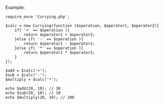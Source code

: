 Example:

    require_once 'Currying.php';

    $calc = new Currying(function ($operation, $operator1, $operator2){
        if( '+' == $operation ){
            return $operator1 + $operator2;
        }else if( '-' == $operation ){
            return $operator1 - $operator2;
        }else if( '*' == $operation ){
            return $operator1 * $operator2;
        }
    });

    $add = $calc('+');
    $sub = $calc('-');
    $multiply = $calc('*');

    echo $add(20, 10); // 30
    echo $sub(20, 10); // 10
    echo $multiply(20, 10); // 200
